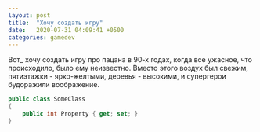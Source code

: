 ```yaml
---
layout: post
title:  "Хочу создать игру"
date:   2020-07-31 04:09:41 +0500
categories: gamedev
---
```

Вот_ хочу создать игру про пацана в 90-х годах, когда все ужасное, что происходило, было ему неизвестно. Вместо этого воздух был свежим, пятиэтажки - ярко-желтыми, деревья - высокими, и супергерои будоражили воображение.

```csharp
public class SomeClass
{
    public int Property { get; set; }
}
```
